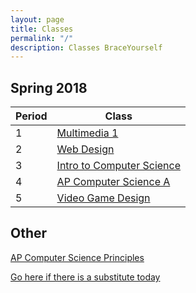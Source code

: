 ```yaml
---
layout: page
title: Classes
permalink: "/"
description: Classes BraceYourself
---
```


## Spring 2018

<div class="section" markdown="1">

<div class="class-table" markdown="1">

| Period | Class                                    |
|--------|------------------------------------------|
| 1      | [Multimedia 1](/mm1)                     |
| 2      | [Web Design](/web) |
| 3      | [Intro to Computer Science](/intro_cs)   |
| 4      | [AP Computer Science A](/apcs)           |
| 5      | [Video Game Design](/game_design)        |


</div>
</div>

## Other

<div class="section" markdown="1">

[AP Computer Science Principles](/apcsp)

[Go here if there is a substitute today](today)
</div>
